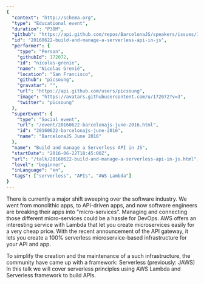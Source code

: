 ```yaml
---
{
  "context": "http://schema.org",
  "type": "Educational event",
  "duration": "P30M",
  "github": "https://api.github.com/repos/BarcelonaJS/speakers/issues/16",
  "id": "20160622-build-and-manage-a-serverless-api-in-js",
  "performer": {
    "type": "Person",
    "githubId": 172072,
    "id": "nicolas-grenie",
    "name": "Nicolas Grenié",
    "location": "San Francisco",
    "github": "picsoung",
    "gravatar": "",
    "url": "https://api.github.com/users/picsoung",
    "image": "https://avatars.githubusercontent.com/u/172072?v=3",
    "twitter": "picsoung"
  },
  "superEvent": {
    "type": "Social event",
    "url": "/event/20160622-barcelonajs-june-2016.html",
    "id": "20160622-barcelonajs-june-2016",
    "name": "BarcelonaJS June 2016"
  },
  "name": "Build and manage a Serverless API in JS",
  "startDate": "2016-06-22T18:45:00Z",
  "url": "/talk/20160622-build-and-manage-a-serverless-api-in-js.html",
  "level": "beginner",
  "inLanguage": "en",
  "tags": ["serverless", "APIs", "AWS Lambda"]
}
---
```


There is currently a major shift sweeping over the software industry. We went from monolithic apps, to API-driven apps, and now software engineers are breaking their apps into "micro-services".
Managing and connecting those different micro-services could be a hassle for DevOps.
AWS offers an interesting service with Lambda that let you create microservices easily for a very cheap price. With the recent announcement of the API gateway, it lets you create a 100% serverless microservice-based infrastructure for your API and app.

To simplify the creation and the maintenance of a such infrastructure, the community have came up with a framework: Serverless (previously: JAWS)
In this talk we will cover serverless principles using AWS Lambda and Serverless framework to build APIs.
